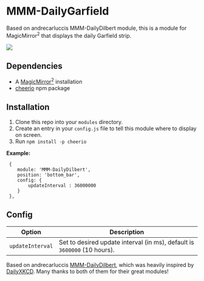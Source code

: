 # MMM-DailyGarfield
Based on andrecarluccis MMM-DailyDilbert module, this is a module for MagicMirror<sup>2</sup> that displays the daily Garfield strip.

<img src="garfield.png"></img>

## Dependencies
  * A [MagicMirror<sup>2</sup>](https://github.com/MichMich/MagicMirror) installation
  * [cheerio](https://github.com/cheeriojs/cheerio) npm package

## Installation
  1. Clone this repo into your `modules` directory.
  2. Create an entry in your `config.js` file to tell this module where to display on screen.
  3. Run `npm install -p cheerio`
  
 **Example:**
```
 {
    module: 'MMM-DailyDilbert',
	position: 'bottom_bar',
	config: {
		updateInterval : 36000000
	}
 },
```

## Config
| **Option** | **Description** |
| --- | --- |
| `updateInterval` | Set to desired update interval (in ms), default is `3600000` (10 hours). |

Based on andrecarluccis [MMM-DailyDilbert](https://github.com/andrecarlucci/MMM-DailyDilbert), which was heavily inspired by [DailyXKCD](https://github.com/Blastitt/DailyXKCD).
Many thanks to both of them for their great modules!
